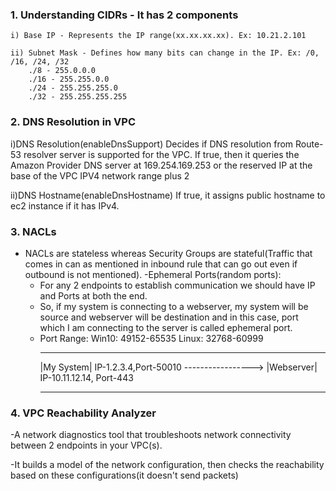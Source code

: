 ### 1. Understanding CIDRs - It has 2 components
	i) Base IP - Represents the IP range(xx.xx.xx.xx). Ex: 10.21.2.101

	ii) Subnet Mask - Defines how many bits can change in the IP. Ex: /0, /16, /24, /32
		./8 - 255.0.0.0
		./16 - 255.255.0.0
		./24 - 255.255.255.0
		./32 - 255.255.255.255

### 2. DNS Resolution in VPC
i)DNS Resolution(enableDnsSupport)
  Decides if DNS resolution from Route-53 resolver server is supported for the VPC.
 If true, then it queries the Amazon Provider DNS server at 169.254.169.253 or the reserved IP at the base of the VPC IPV4 network range plus 2

ii)DNS Hostname(enableDnsHostname)
If true, it assigns public hostname to ec2 instance if it has IPv4.

### 3. NACLs
  - NACLs are stateless whereas Security Groups are stateful(Traffic that comes in can as mentioned in inbound rule that can go out even if outbound is not mentioned).
  -Ephemeral Ports(random ports): 
	- For any 2 endpoints to establish communication we should have IP and Ports at both the end. 
	- So, if my system is connecting to a webserver, my system will be source and webserver will be destination and in this case, port which I am 	connecting to the server is called ephemeral port.
	- Port Range: Win10: 49152-65535 Linux: 32768-60999
		___________						___________
		|My System| IP-1.2.3.4,Port-50010 ----------------->  	|Webserver| IP-10.11.12.14, Port-443
		-----------						-----------
		
### 4. VPC Reachability Analyzer
-A network diagnostics tool that troubleshoots network connectivity between 2 endpoints in your VPC(s).

-It builds a model of the network configuration, then checks the reachability based on these configurations(it doesn't send packets)
